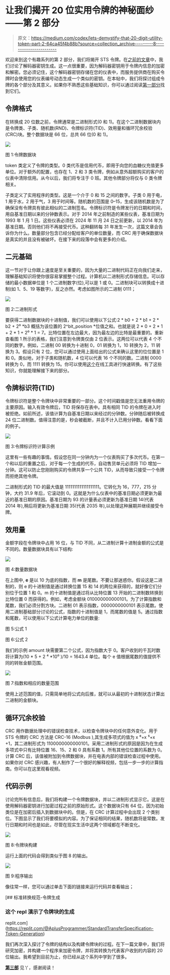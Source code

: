 # 让我们揭开 20 位实用令牌的神秘面纱——第 2 部分

> 原文：<https://medium.com/codex/lets-demystify-that-20-digit-utility-token-part-2-64ca45f4b88b?source=collection_archive---------8----------------------->

欢迎来到这个有趣系列的第 2 部分，我们将揭开 STS 令牌。在[之前的文章](https://mwangi-patrick.medium.com/lets-demystify-that-20-digit-utility-token-part-1-74c85eebbac4)中，我们讨论了解码器密钥生成。这一点很重要，因为解码器密钥用于令牌内信息的加密和解密。您必须记住，这个解码器密钥存储在您的仪表中，而服务提供商在购买令牌时会使用您的仪表编号动态生成一个类似的密钥。在本帖中，我们将探讨组成令牌的各个部分及其意义。如果你不熟悉这些基础知识，你可以通过阅读[第一部分](https://mwangi-patrick.medium.com/lets-demystify-that-20-digit-utility-token-part-1-74c85eebbac4)找到它们。

## 令牌格式

在转换成 20 位数之前，令牌通常是二进制形式(0 和 1)。在这个二进制数据块内是令牌类、子类、随机数(RND)、令牌标识符(TID)、效用量和循环冗余校验(CRC)块。整个数据块是 66 位，总共 66 位(0 和 1)。

![](img/78cfe506965407c7e493cc67b86e07de.png)

图 1:令牌数据块

token 类定义了令牌的类型。0 类代币是信用代币，即用于向您的血糖仪充值更多单位。对于额外的配置，也存在 1、2 和 3 类令牌，例如从意外超额购买的客户的仪表中清除信用。从今以后，我们将专注于 0 班。其他令牌部分将仅与 0 类令牌相关。

子类定义了实用程序的类型。这是一个介于 0 和 15 之间的数字。子类 0 用于电，1 用于水，2 用于气，3 用于时间等。随机数的范围是 0–15，生成该随机数是为了确保没有令牌具有彼此相似的二进制签名。令牌标识符是令牌发行的日期和时间，用自基准日期以来的分钟数表示。对于 2014 年之前制造的某些仪表，基准日期为 1993 年 1 月 1 日。这些仪表必须在 2024 年 11 月 24 日之前更新，以 2014 年为基准日期。否则他们将不再接受代币。这种翻转每 31 年发生一次，这篇文章会告诉你为什么。数量部分包含已经分配给客户的单位数量，而 CRC 用于确保数据块是真实的并且没有被破坏。在接下来的段落中会有更多的介绍。

## 二元基础

这一节对于让你跟上速度是至关重要的，因为大量的二进制代码正在向我们走来，理解基础知识将使你很容易掌握整个过程。计算机以二进制形式存储信息。可以存储的最小数据单位是 1 个二进制数字(位),可以是 1 或 0。二进制块可以转换成十进制(如 1、5、19 等数字)，反之亦然。考虑如图所示的二进制 0111；

![](img/48ad6b4c56018a1f40b6747184daebfb.png)

图 2:二进制形式

要获得二进制数据块的十进制值，我们可以使用以下公式:2 * b0 + 2 * b1 + 2 * b2 + 2⁰ *b3 概括为该位置的 2^bit_position *位值之和。也就是说 2 * 0 + 2 * 1 + 2 * 1 + 2⁰ * 1 = 7。比特位置在左边最大，因为最左边的比特是最重要的。重新查看图 1 所示的表格，我们注意到令牌类仅由 2 位表示。这两位可以代表 4 个不同的数字。例如，二进制 00 转换为十进制 0，01 转换为 1，10 转换为 2，11 转换为 3。假设只有 2 位，您可以通过使用上面给出的公式来确认这里的位位置是 1 和 0。类似地，对于子类和随机数，4 位可以代表 16 个不同的数。二进制 0000 转换为 0，而 1111 转换为 15。你可以使用[这个](https://www.rapidtables.com/convert/number/decimal-to-binary.html)在线工具进行快速转换。有了这些知识，你就能理解接下来的部分。

## 令牌标识符(TID)

令牌标识符是整个令牌块中非常重要的一部分。这个时间戳值是您无法重用令牌的主要原因。输入有效令牌后，TID 将保存在表中。具有相同 TID 的令牌在进入时被拒绝。如前所述，该值计算为自基准日期以来经过的分钟数。分钟随后被转换成 24 位二进制数。值得注意的是，秒会被截断，并且不计入已用分钟数。看看下面的例子。

![](img/79f231ee11aaa6e70144d156db3a97c0.png)

图 3:令牌标识符计算示例

这里有一些有趣的事情。假设您在同一分钟内为一个仪表购买了多次代币。在第一个和以后的重置之后，对于每一个生成的代币，自动售货单元必须将 TID 增加一分钟。这可以防止您刚刚购买的令牌共享一个公共 TID，从而导致只接受一个令牌而拒绝其他令牌。

二进制形式的 TID 的最大值是 1111111111111111111。它转化为 16，777，215 分钟，大约 31.9 年后，它滚动到 0。这就是为什么仪表中的基准日期必须更新为最近的基准日期的原因。基准日期为 93 的计量表必须更新为基准日期 14(代表 2014 年),稍后将更新为基准日期 35(代表 2035 年),以处理这种展期并继续接受令牌。

## 效用量

金额字段在令牌块中占用 16 位，与 TID 不同，从二进制计算十进制金额的公式是不同的。数量数据块具有以下结构:

![](img/69110adfa6efb33311181324a3bb01d0.png)

图 4:数量数据块

在上图中, **e** 是以 10 为底的指数，而 **m** 是尾数。不要让那迷惑你。假设这是二进制的，则 e 的十进制值是通过转换位置 15 和 14 的两位来获得的，就好像它们分别位于位置 1 和 0。m 的十进制值是通过将从比特位置 13 开始的二进制数转换到比特位置 0 而获得的。例如，考虑金额块 010000000000101。为了计算指数和尾数，我们必须分割方块。二进制 01 表示指数，0000000000101 表示尾数。使用二进制基础部分讨论的公式，指数的十进制值是 1，而尾数的值是 5。通过指数和尾数，可以使用以下公式计算电力单位的数量:

图 5:公式 1

图 6:公式 2

我们的示例 amount 块需要第二个公式，因为指数大于 0。客户收到的千瓦时数将计算为(10 * 5 + 2 ⁴ *10⁰ )/10 = 1643.4 单位。每个 e 值根据尾数的值提供不同的转账金额范围。

![](img/c4f802c33b4235e95bf0dbeaa999f6c4.png)

图 7:指数和相应的数量范围

使用上述范围的值，只需简单地将公式向后推，就可以从最初的十进制状态计算出二进制的金额块。

## 循环冗余校验

CRC 用作数据处理中的错误检查技术，以检查令牌块中的任何意外变化。用于 STS 令牌的 CRC 方法是 CRC-16 (Modbus ),其生成多项式的值为 x ⁶+x ⁵+x +1，其二进制形式为 1100000000000101。采用二进制形式的原因是因为在生成多项式中只有比特位置 16、15、2 和 0 具有系数 1。所有其他位位置的系数为 0。计算 CRC 后，该值被附加到令牌数据块，并在电表内部的错误检查过程中使用。如果你对 CRC 感兴趣，有人制作了一个很好的解释视频，包括一步一步的计算指南。你可以在这里观看视频。

## 代码示例

讨论完所有信息后，我们将构建一个令牌数据块，并以二进制形式显示它。这是在使用解码器密钥进行加密过程之前的原始形式。这个数据块只有 64 位，因为初始类位是在加密后插入到数据块中的。但是，在 CRC 计算过程中会出现 2 个类别位。下图显示了我们将要模拟的内容。为了保证相同的结果，随机数将是常数。发行日期和时间也是如此，尽管在现实生活中这两个领域都在不断变化。

![](img/3ed52d064a0fa95b5e0dfd9fc21cd095.png)

图 8:令牌块构建

运行上面的代码会得到类似于图 8 的输出。

![](img/8c25d9a0b989cd3681df1ee6aaf09b5d.png)

图 9:程序输出

像往常一样，您可以通过单击下面的链接来运行代码并查看输出；

[](https://replit.com/@AplusProgrammer/StandardTransferSpecification-Token-Generation) [## 标准转换规范-令牌生成

### 这个 repl 演示了令牌块的生成

replit.com](https://replit.com/@AplusProgrammer/StandardTransferSpecification-Token-Generation) 

我们再次深入探讨了令牌的结构以及构建令牌块的过程。在下一篇文章中，我们将研究加密，并构建一个程序来加密令牌，并将其转换为代表客户收到的内容的 20 位输出。我希望到目前为止，你已经从这个系列中学到了很多。

[**第三部**](https://mwangi-patrick.medium.com/lets-demystify-that-20-digit-utility-token-part-3-d05002dbdf71) 见丫，感谢阅读！